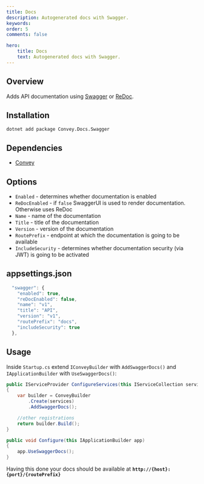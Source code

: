 ```yaml
---
title: Docs
description: Autogenerated docs with Swagger.
keywords:
order: 5
comments: false

hero:
    title: Docs
    text: Autogenerated docs with Swagger.
---
```


## Overview
Adds API documentation using [Swagger](https://swagger.io/docs/) or [ReDoc](https://redoc.ly/).

## Installation
`dotnet add package Convey.Docs.Swagger`

## Dependencies

* [Convey](https://www.nuget.org/packages/Convey)


## Options
* `Enabled` - determines whether documentation is enabled
* `ReDocEnabled` - if ``false`` SwaggerUI is used to render documentation. Otherwise uses ReDoc
* `Name` - name of the documentation
* `Title` - title of the documentation
* `Version` - version of the documentation
* `RoutePrefix` - endpoint at which the documentation is going to be available
* `IncludeSecurity` - determines whether documentation security (via JWT) is going to be activated 

## appsettings.json
```js
  "swagger": {
    "enabled": true,
    "reDocEnabled": false,
    "name": "v1",
    "title": "API",
    "version": "v1",
    "routePrefix": "docs",
    "includeSecurity": true
  },
```

## Usage
Inside ``Startup.cs`` extend ``IConveyBuilder`` with ``AddSwaggerDocs()`` and ``IApplicationBuilder`` with ``UseSwaggerDocs()``:

```csharp
public IServiceProvider ConfigureServices(this IServiceCollection services)
{
    var builder = ConveyBuilder
        .Create(services)
        .AddSwaggerDocs();

    //other registrations    
    return builder.Build();
}

public void Configure(this IApplicationBuilder app)
{
    app.UseSwaggerDocs();
}
```

Having this done your docs should be available at **`http://{host}:{port}/{routePrefix}`**